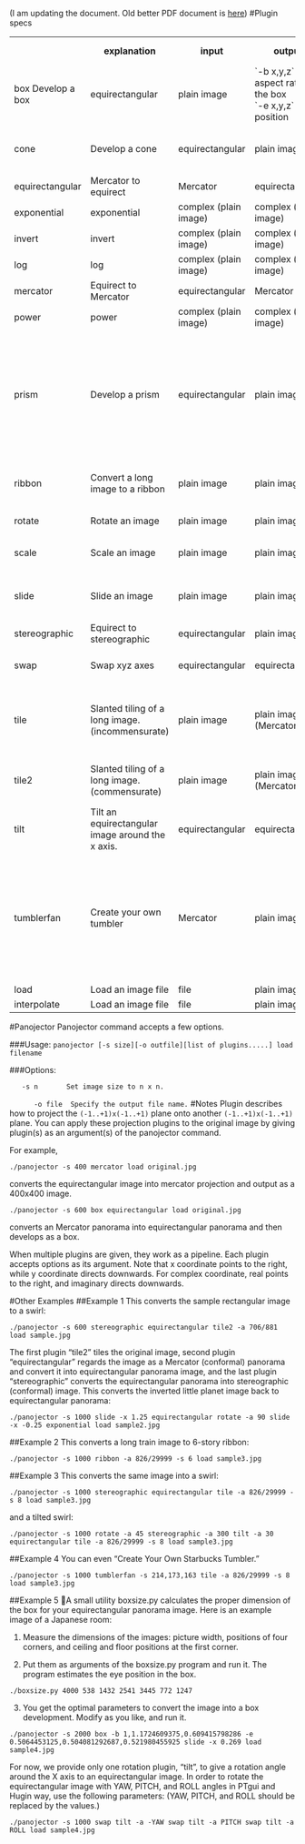 (I am updating the document. Old better PDF document is [here](http://dl.dropbox.com/u/972778/panojector/plugins.pdf))
#Plugin specs
<table>
<tr>
<th></th>
<th>explanation</th>
<th>input</th>
<th>output</th>
<th>options / argument</th>
</tr>

<tr>
<td>box	Develop a box</td>
<td>equirectangular</td>
<td>plain image</td>
<td>`-b x,y,z` aspect ratio of the box<br />
`-e x,y,z` eye position</td>
</tr>

<tr>
<td>cone</td>
<td>Develop a cone</td>
<td>equirectangular</td>
<td>plain image</td>
<td>"-r 0.3		radius of the base
-e 0.2		eye height to cone height"</td>
</tr>

<tr>
<td>equirectangular</td>
<td>Mercator to equirect</td>
<td>Mercator</td>
<td>equirectangular</td>
<td>No option</td>
</tr>

<tr>
<td>exponential</td>
<td>exponential</td>
<td>complex (plain image)</td>
<td>complex (plain image)</td>
<td>No option</td>
</tr>

<tr>
<td>invert</td>
<td>invert</td>
<td>complex (plain image)</td>
<td>complex (plain image)</td>
<td>No option</td>
</tr>

<tr>
<td>log</td>
<td>log</td>
<td>complex (plain image)</td>
<td>complex (plain image)</td>
<td>No option</td>
</tr>

<tr>
<td>mercator</td>
<td>Equirect to Mercator</td>
<td>equirectangular</td>
<td>Mercator</td>
<td>No option</td>
</tr>

<tr>
<td>power</td>
<td>power</td>
<td>complex (plain image)</td>
<td>complex (plain image)</td>
<td>-n 2		Power of n</td>
</tr>

<tr>
<td>prism</td>
<td>Develop a prism</td>
<td>equirectangular</td>
<td>plain image</td>
<td>"-e 0.5		Eye height.
-h 0.5		Height of the prism.
-s 6		Number of sides.
-z 2		Specify where to attach the zenith cap.
-n 2		Specify where to attach the nadir cap."</td>
</tr>

<tr>
<td>ribbon</td>
<td>Convert a long image to a ribbon</td>
<td>plain image</td>
<td>plain image</td>
<td>-a 0.5 or -a 200/500	Aspect ratio of the input image.</td>
</tr>

<tr>
<td>rotate</td>
<td>Rotate an image</td>
<td>plain image</td>
<td>plain image</td>
<td>-a 0		Specify angle in degree.</td>
</tr>

<tr>
<td>scale</td>
<td>Scale an image</td>
<td>plain image</td>
<td>plain image</td>
<td>"-x 1
-y 1
-xy 1		Specify amounts
-p"</td>
</tr>

<tr>
<td>slide</td>
<td>Slide an image</td>
<td>plain image</td>
<td>plain image</td>
<td>"-x 0
-y 0		Specify amounts (in image coordinate)"</td>
</tr>

<tr>
<td>stereographic</td>
<td>Equirect to stereographic</td>
<td>equirectangular</td>
<td>plain image</td>
<td>-a 90		Field of view.</td>
</tr>

<tr>
<td>swap</td>
<td>Swap xyz axes</td>
<td>equirectangular</td>
<td>equirectangular</td>
<td>-n 1		Swap xyz axes multiple times.</td>
</tr>

<tr>
<td>tile</td>
<td>Slanted tiling of a long image. (incommensurate)</td>
<td>plain image</td>
<td>plain image (Mercator)</td>
<td>"-a 0.5 or -a 200/500	Aspect ratio of the input image.
-s 8		Number of stories		"</td>
</tr>

<tr>
<td>tile2</td>
<td>Slanted tiling of a long image. (commensurate)</td>
<td>plain image</td>
<td>plain image (Mercator)</td>
<td>-a 0.5 or -a 200/500	Aspect ratio of the input image.</td>
</tr>

<tr>
<td>tilt</td>
<td>Tilt an equirectangular image around the x axis.</td>
<td>equirectangular</td>
<td>equirectangular</td>
<td>-a 0		Specify angle in degree.</td>
</tr>

<tr>
<td>tumblerfan</td>
<td>Create your own tumbler</td>
<td>Mercator</td>
<td>plain image</td>
<td>-s wtop,wbot,height	SIze of the fan. Wtop and wbot specifies the top and bottom width of the developed fan, and height specifies the fan height.</td>
</tr>

<tr>
<td>load</td>
<td>Load an image file</td>
<td>file</td>
<td>plain image</td>
<td>file name</td>
</tr>

<tr>
<td>interpolate</td>
<td>Load an image file</td>
<td>file</td>
<td>plain image</td>
<td>file name
</table>

#Panojector
Panojector command accepts a few options.

###Usage:
 `panojector [-s size][-o outfile][list of plugins.....] load filename`

###Options:

`	-s n	   Set image size to n x n.`

`      -o file  Specify the output file name.`
#Notes
Plugin describes how to project the `(-1..+1)x(-1..+1)` plane onto another `(-1..+1)x(-1..+1)` plane. You can apply these projection plugins to the original image by giving plugin(s) as an argument(s) of the panojector command.

For example,

`./panojector -s 400 mercator load original.jpg`

converts the equirectangular image into mercator projection and output as a 400x400 image.

`./panojector -s 600 box equirectangular load original.jpg`

converts an Mercator panorama into equirectangular panorama and then develops as a box.

When multiple plugins are given, they work as a pipeline.  Each plugin accepts options as its argument. Note that x coordinate points to the right, while y coordinate directs downwards. For complex coordinate, real points to the right, and imaginary directs downwards.

#Other Examples
##Example 1
This converts the sample rectangular image to a swirl:

`./panojector -s 600 stereographic equirectangular tile2 -a 706/881 load sample.jpg`

The first plugin “tile2” tiles the original image, second plugin “equirectangular” regards the image as a Mercator (conformal) panorama and convert it into equirectangular panorama image, and the last plugin “stereographic” converts the equirectangular panorama into stereographic (conformal) image.
This converts the inverted little planet image back to equirectangular panorama:

`./panojector -s 1000 slide -x 1.25 equirectangular rotate -a 90 slide -x -0.25 exponential load sample2.jpg`

##Example 2
This converts a long train image to 6-story ribbon:

`./panojector -s 1000 ribbon -a 826/29999 -s 6 load sample3.jpg`

##Example 3
This converts the same image into a swirl:

`./panojector -s 1000 stereographic equirectangular tile -a 826/29999 -s 8 load sample3.jpg`

and a tilted swirl:

`./panojector -s 1000 rotate -a 45 stereographic -a 300 tilt -a 30 equirectangular tile -a 826/29999 -s 8 load sample3.jpg`

##Example 4
You can even “Create Your Own Starbucks Tumbler.”

`./panojector -s 1000 tumblerfan -s 214,173,163 tile -a 826/29999 -s 8 load sample3.jpg`

##Example 5
A small utility boxsize.py calculates the proper dimension of the box for your equirectangular panorama image. Here is an example image of a Japanese room:

1. Measure the dimensions of the images: picture width, positions of four corners, and ceiling and floor positions at the first corner. 

2. Put them as arguments of the boxsize.py program and run it. The program estimates the eye position in the box.

`./boxsize.py 4000 538 1432 2541 3445 772 1247`

3. You get the optimal parameters to convert the image into a box development. Modify as you like, and run it.

`./panojector -s 2000 box -b 1,1.1724609375,0.609415798286 -e 0.5064453125,0.504081292687,0.521980455925 slide -x 0.269 load sample4.jpg`

For now, we provide only one rotation plugin, “tilt”, to give a rotation angle around the X axis to an equirectangular image.  In order to rotate the equirectangular image with YAW, PITCH, and ROLL angles in  PTgui and Hugin way, use the following parameters: (YAW, PITCH, and ROLL should be replaced by the values.)

`./panojector -s 1000 swap tilt -a -YAW swap tilt -a PITCH swap tilt -a ROLL load sample4.jpg`
